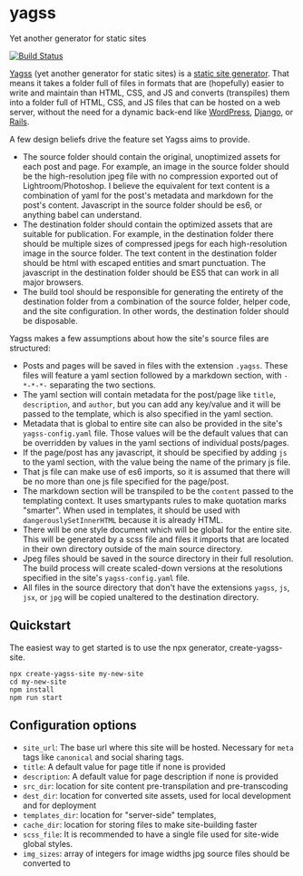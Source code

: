 # yagss
Yet another generator for static sites

[![Build Status](https://travis-ci.org/esonderegger/yagss.svg?branch=master)](https://travis-ci.org/esonderegger/yagss)

[Yagss](https://esonderegger.github.io/yagss/) (yet another generator for static sites) is a [static site generator](https://davidwalsh.name/introduction-static-site-generators). That means it takes a folder full of files in formats that are (hopefully) easier to write and maintain than HTML, CSS, and JS and converts (transpiles) them into a folder full of HTML, CSS, and JS files that can be hosted on a web server, without the need for a dynamic back-end like [WordPress](https://wordpress.org/), [Django](https://www.djangoproject.com/), or [Rails](https://rubyonrails.org/).

A few design beliefs drive the feature set Yagss aims to provide.

- The source folder should contain the original, unoptimized assets for each post and page. For example, an image in the source folder should be the high-resolution jpeg file with no compression exported out of Lightroom/Photoshop. I believe the equivalent for text content is a combination of yaml for the post's metadata and markdown for the post's content. Javascript in the source folder should be es6, or anything babel can understand.
- The destination folder should contain the optimized assets that are suitable for publication. For example, in the destination folder there should be multiple sizes of compressed jpegs for each high-resolution image in the source folder. The text content in the destination folder should be html with escaped entities and smart punctuation. The javascript in the destination folder should be ES5 that can work in all major browsers.
- The build tool should be responsible for generating the entirety of the destination folder from a combination of the source folder, helper code, and the site configuration. In other words, the destination folder should be disposable.

Yagss makes a few assumptions about how the site's source files are structured:

- Posts and pages will be saved in files with the extension `.yagss`. These files will feature a yaml section followed by a markdown section, with `-*-*-*-` separating the two sections.
- The yaml section will contain metadata for the post/page like `title`, `description`, and `author`, but you can add any key/value and it will be passed to the template, which is also specified in the yaml section.
- Metadata that is global to entire site can also be provided in the site's `yagss-config.yaml` file. Those values will be the default values that can be overridden by values in the yaml sections of individual posts/pages.
- If the page/post has any javascript, it should be specified by adding `js` to the yaml section, with the value being the name of the primary js file.
- That js file can make use of es6 imports, so it is assumed that there will be no more than one js file specified for the page/post.
- The markdown section will be transpiled to be the `content` passed to the templating context. It uses smartypants rules to make quotation marks "smarter". When used in templates, it should be used with `dangerouslySetInnerHTML` because it is already HTML.
- There will be one style document which will be global for the entire site. This will be generated by a scss file and files it imports that are located in their own directory outside of the main source directory.
- Jpeg files should be saved in the source directory in their full resolution. The build process will create scaled-down versions at the resolutions specified in the site's `yagss-config.yaml` file.
- All files in the source directory that don't have the extensions `yagss`, `js`, `jsx`, or `jpg` will be copied unaltered to the destination directory.

## Quickstart

The easiest way to get started is to use the npx generator, create-yagss-site.

```
npx create-yagss-site my-new-site
cd my-new-site
npm install
npm run start
```

## Configuration options

- `site_url`: The base url where this site will be hosted. Necessary for `meta` tags like `canonical` and social sharing tags.
- `title`: A default value for page title if none is provided
- `description`: A default value for page description if none is provided
- `src_dir`: location for site content pre-transpilation and pre-transcoding
- `dest_dir`: location for converted site assets, used for local development and for deployment
- `templates_dir`: location for "server-side" templates,
- `cache_dir`: location for storing files to make site-building faster
- `scss_file`: It is recommended to have a single file used for site-wide global styles.
- `img_sizes`: array of integers for image widths jpg source files should be converted to